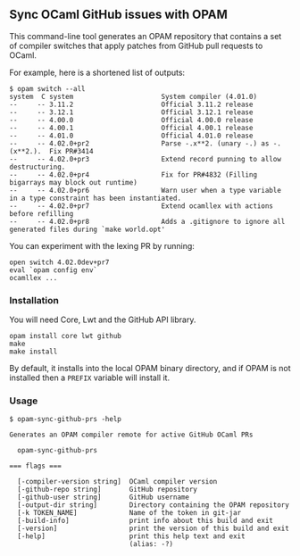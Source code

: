 ## Sync OCaml GitHub issues with OPAM

This command-line tool generates an OPAM repository that
contains a set of compiler switches that apply patches from
GitHub pull requests to OCaml.

For example, here is a shortened list of outputs:

```
$ opam switch --all
system  C system                      System compiler (4.01.0)
--     -- 3.11.2                      Official 3.11.2 release
--     -- 3.12.1                      Official 3.12.1 release
--     -- 4.00.0                      Official 4.00.0 release
--     -- 4.00.1                      Official 4.00.1 release
--     -- 4.01.0                      Official 4.01.0 release
--     -- 4.02.0+pr2                  Parse -.x**2. (unary -.) as -.(x**2.).  Fix PR#3414
--     -- 4.02.0+pr3                  Extend record punning to allow destructuring.
--     -- 4.02.0+pr4                  Fix for PR#4832 (Filling bigarrays may block out runtime)
--     -- 4.02.0+pr6                  Warn user when a type variable in a type constraint has been instantiated.
--     -- 4.02.0+pr7                  Extend ocamllex with actions before refilling
--     -- 4.02.0+pr8                  Adds a .gitignore to ignore all generated files during `make world.opt'
```

You can experiment with the lexing PR by running:

```
open switch 4.02.0dev+pr7
eval `opam config env`
ocamllex ...
```

### Installation

You will need Core, Lwt and the GitHub API library.

```
opam install core lwt github
make
make install
```

By default, it installs into the local OPAM binary directory, and if OPAM is
not installed then a `PREFIX` variable will install it.

### Usage

```
$ opam-sync-github-prs -help

Generates an OPAM compiler remote for active GitHub OCaml PRs

  opam-sync-github-prs 

=== flags ===

  [-compiler-version string]  OCaml compiler version
  [-github-repo string]       GitHub repository
  [-github-user string]       GitHub username
  [-output-dir string]        Directory containing the OPAM repository
  [-k TOKEN_NAME]             Name of the token in git-jar
  [-build-info]               print info about this build and exit
  [-version]                  print the version of this build and exit
  [-help]                     print this help text and exit
                              (alias: -?)
```
